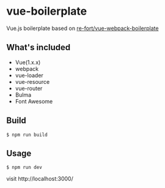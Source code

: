 vue-boilerplate
======================

Vue.js boilerplate based on [re-fort/vue-webpack-boilerplate](https://github.com/re-fort/vue-webpack-boilerplate)

## What's included
- Vue(1.x.x)
- webpack
- vue-loader
- vue-resource
- vue-router
- Bulma
- Font Awesome

## Build
```
$ npm run build
```

## Usage
```
$ npm run dev
```
visit http://localhost:3000/


